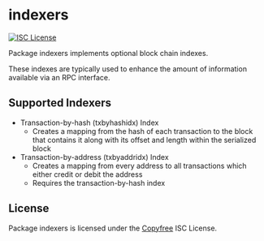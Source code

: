 # indexers

[![ISC License](http://img.shields.io/badge/license-ISC-blue.svg)](http://Copyfree.org)

Package indexers implements optional block chain indexes.

These indexes are typically used to enhance the amount of information available
via an RPC interface.

## Supported Indexers

- Transaction-by-hash (txbyhashidx) Index
  - Creates a mapping from the hash of each transaction to the block that
    contains it along with its offset and length within the serialized block
- Transaction-by-address (txbyaddridx) Index
  - Creates a mapping from every address to all transactions which either credit
    or debit the address
  - Requires the transaction-by-hash index

## License

Package indexers is licensed under the [Copyfree](http://Copyfree.org) ISC
License.
